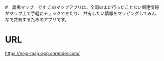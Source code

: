 #　農場マップ　です
このマップアプリは、全国のまだ行ったことない関連情報がマップ上で手軽にチェックできたり、 共有したい情報をマッピングしてみんなで共有するためのアプリです。

# URL
https://nojo-map-app.onrender.com/
